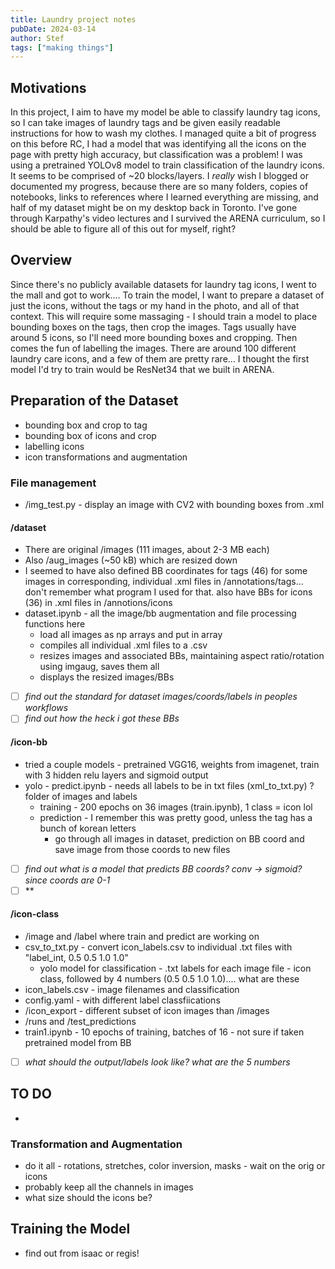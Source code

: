 ```yaml
---
title: Laundry project notes
pubDate: 2024-03-14
author: Stef
tags: ["making things"]
---
```

## Motivations
In this project, I aim to have my model be able to classify laundry tag icons, so I can take images of laundry tags and be given easily readable instructions for how to wash my clothes. 
I managed quite a bit of progress on this before RC, I had a model that was identifying all the icons on the page with pretty high accuracy, but classification was a problem! I was using a pretrained YOLOv8 model to train classification of the laundry icons. It seems to be comprised of ~20 blocks/layers.
I *really* wish I blogged or documented my progress, because there are so many folders, copies of notebooks, links to references where I learned everything are missing, and half of my dataset might be on my desktop back in Toronto. I've gone through Karpathy's video lectures and I survived the ARENA curriculum, so I should be able to figure all of this out for myself, right?

## Overview
Since there's no publicly available datasets for laundry tag icons, I went to the mall and got to work.... To train the model, I want to prepare a dataset of just the icons, without the tags or my hand in the photo, and all of that context. This will require some massaging - I should train a model to place bounding boxes on the tags, then crop the images. Tags usually have around 5 icons, so I'll need more bounding boxes and cropping. Then comes the fun of labelling the images. There are around 100 different laundry care icons, and a few of them are pretty rare... I thought the first model I'd try to train would be ResNet34 that we built in ARENA.   

## Preparation of the Dataset
- bounding box and crop to tag
- bounding box of icons and crop
- labelling icons
- icon transformations and augmentation

### File management
- /img_test.py - display an image with CV2 with bounding boxes from .xml
#### /dataset
- There are original /images (111 images, about 2-3 MB each)
- Also /aug_images (~50 kB) which are resized down
- I seemed to have also defined BB coordinates for tags (46) for some images in corresponding, individual .xml files in /annotations/tags... don't remember what program I used for that. also have BBs for icons (36) in .xml files in /annotions/icons
- dataset.ipynb - all the image/bb augmentation and file processing functions here
    - load all images as np arrays and put in array
    - compiles all individual .xml files to a .csv
    - resizes images and associated BBs, maintaining aspect ratio/rotation using imgaug, saves them all 
    - displays the resized images/BBs
- [ ] *find out the standard for dataset images/coords/labels in peoples workflows*
- [ ] *find out how the heck i got these BBs*

#### /icon-bb
- tried a couple models - pretrained VGG16, weights from imagenet, train with 3 hidden relu layers and sigmoid output 
- yolo - predict.ipynb - needs all labels to be in txt files (xml_to_txt.py) ? folder of images and labels 
    - training - 200 epochs on 36 images (train.ipynb), 1 class = icon lol
    - prediction - I remember this was pretty good, unless the tag has a bunch of korean letters
        - go through all images in dataset, prediction on BB coord and save image from those coords to new files
- [ ] *find out what is a model that predicts BB coords? conv -> sigmoid? since coords are 0-1*
- [ ] **

#### /icon-class
- /image and /label where train and predict are working on
- csv_to_txt.py - convert icon_labels.csv to individual .txt files with "label_int, 0.5 0.5 1.0 1.0"
    - yolo model for classification - .txt labels for each image file - icon class, followed by 4 numbers (0.5 0.5 1.0 1.0).... what are these
- icon_labels.csv - image filenames and classification
- config.yaml - with different label classfiications
- /icon_export - different subset of icon images than /images
- /runs and /test_predictions
- train1.ipynb - 10 epochs of training, batches of 16 - not sure if taken pretrained model from BB
- [ ] *what should the output/labels look like? what are the 5 numbers*
<!-- 
### BB tags
- dataset.ipynb - 


### BB icons  -->


<!-- ### Labelling icons T_T -->

## TO DO
- 


### Transformation and Augmentation
- do it all - rotations, stretches, color inversion, masks - wait on the orig or icons
- probably keep all the channels in images
- what size should the icons be?

## Training the Model
- find out from isaac or regis! 

